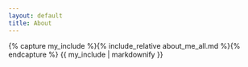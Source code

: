 ```yaml
---
layout: default
title: About
---
```


<div id="about-content">
  {% capture my_include %}{% include_relative about_me_all.md %}{% endcapture %}
  {{ my_include | markdownify }}
</div>

<!-- React 컴포넌트가 들어갈 위치 -->
<div id="about-page"></div> <!-- 여기에 Tabs 및 Card 컴포넌트가 들어갑니다 -->
<div id="skill-chart" style="width: 100%; height: 400px;"></div>

<!-- Webpack 빌드된 React 코드 삽입 -->
<script src="{{ '/assets/js/bundle.js' | relative_url }}"></script>
